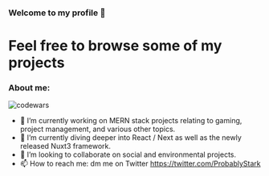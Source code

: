 ### Welcome to my profile 👋

# Feel free to browse some of my projects

### About me:  
   ![codewars](https://www.codewars.com/users/Tundrian/badges/small)



- 🔭 I’m currently working on MERN stack projects relating to gaming, project management, and various other topics.
- 🌱 I’m currently diving deeper into React / Next as well as the newly released Nuxt3 framework.
- 👯 I’m looking to collaborate on social and environmental projects.
- 📫 How to reach me: dm me on Twitter https://twitter.com/ProbablyStark
